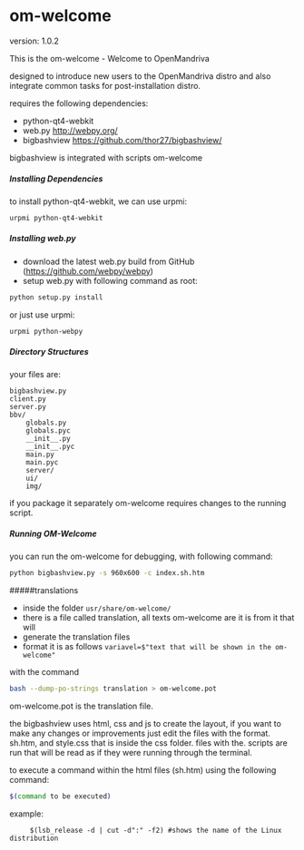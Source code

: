 om-welcome
===========

version: 1.0.2

This is the om-welcome - Welcome to OpenMandriva

designed to introduce new users to the OpenMandriva distro and
also integrate common tasks for post-installation distro.

requires the following dependencies:

- python-qt4-webkit
- web.py http://webpy.org/
- bigbashview https://github.com/thor27/bigbashview/

bigbashview is integrated with scripts om-welcome

##### Installing Dependencies
to install python-qt4-webkit, we can use urpmi:
```sh
urpmi python-qt4-webkit
```

##### Installing web.py
* download the latest web.py build from GitHub (https://github.com/webpy/webpy)
* setup web.py with following command as root:
```sh
python setup.py install
``` 

or just use urpmi:
```sh
urpmi python-webpy
```

##### Directory Structures
your files are:
```
bigbashview.py
client.py
server.py
bbv/
    globals.py
    globals.pyc
    __init__.py
    __init__.pyc
    main.py
    main.pyc
    server/
    ui/
    img/
```

if you package it separately om-welcome requires changes to the running script.

##### Running OM-Welcome
you can run the om-welcome for debugging, with following command:
```sh
python bigbashview.py -s 960x600 -c index.sh.htm
```

#####translations
* inside the folder ```usr/share/om-welcome/ ```
* there is a file called translation, all texts om-welcome are it is from it that will 
* generate the translation files
* format it is as follows
```variavel=$"text that will be shown in the om-welcome"```

with the command
```sh
bash --dump-po-strings translation > om-welcome.pot
```

om-welcome.pot is the translation file.

the bigbashview uses html, css and js to create the layout, if you want to make any changes or improvements
just edit the files with the format. sh.htm, and style.css that is inside the css folder.
files with the. scripts are run that will be read as if they were running through the terminal.

to execute a command within the html files (sh.htm) using the following command:
```sh
$(command to be executed)
```

example: 
```
     $(lsb_release -d | cut -d":" -f2) #shows the name of the Linux distribution
```      
